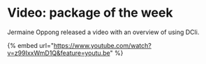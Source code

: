 # Video: package of the week

Jermaine Oppong released a video with an overview of using DCli.

{% embed url="https://www.youtube.com/watch?v=z99IxxWmD1Q&feature=youtu.be" %}



